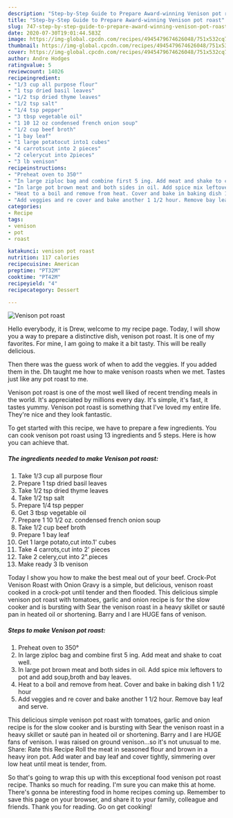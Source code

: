 ```yaml
---
description: "Step-by-Step Guide to Prepare Award-winning Venison pot roast"
title: "Step-by-Step Guide to Prepare Award-winning Venison pot roast"
slug: 747-step-by-step-guide-to-prepare-award-winning-venison-pot-roast
date: 2020-07-30T19:01:44.583Z
image: https://img-global.cpcdn.com/recipes/4945479674626048/751x532cq70/venison-pot-roast-recipe-main-photo.jpg
thumbnail: https://img-global.cpcdn.com/recipes/4945479674626048/751x532cq70/venison-pot-roast-recipe-main-photo.jpg
cover: https://img-global.cpcdn.com/recipes/4945479674626048/751x532cq70/venison-pot-roast-recipe-main-photo.jpg
author: Andre Hodges
ratingvalue: 5
reviewcount: 14026
recipeingredient:
- "1/3 cup all purpose flour"
- "1 tsp dried basil leaves"
- "1/2 tsp dried thyme leaves"
- "1/2 tsp salt"
- "1/4 tsp pepper"
- "3 tbsp vegetable oil"
- "1 10 12 oz condensed french onion soup"
- "1/2 cup beef broth"
- "1 bay leaf"
- "1 large potatocut into1 cubes"
- "4 carrotscut into 2 pieces"
- "2 celerycut into 2pieces"
- "3 lb venison"
recipeinstructions:
- "Preheat oven to 350°"
- "In large ziploc bag and combine first 5 ing. Add meat and shake to coat well."
- "In large pot brown meat and both sides in oil. Add spice mix leftovers to pot and add soup,broth and bay leaves."
- "Heat to a boil and remove from heat. Cover and bake in baking dish 1 1/2 hour"
- "Add veggies and re cover and bake another 1 1/2 hour. Remove bay leaf and serve."
categories:
- Recipe
tags:
- venison
- pot
- roast

katakunci: venison pot roast 
nutrition: 117 calories
recipecuisine: American
preptime: "PT32M"
cooktime: "PT42M"
recipeyield: "4"
recipecategory: Dessert

---
```



![Venison pot roast](https://img-global.cpcdn.com/recipes/4945479674626048/751x532cq70/venison-pot-roast-recipe-main-photo.jpg)

Hello everybody, it is Drew, welcome to my recipe page. Today, I will show you a way to prepare a distinctive dish, venison pot roast. It is one of my favorites. For mine, I am going to make it a bit tasty. This will be really delicious.

Then there was the guess work of when to add the veggies. If you added them in the. Dh taught me how to make venison roasts when we met. Tastes just like any pot roast to me.

Venison pot roast is one of the most well liked of recent trending meals in the world. It's appreciated by millions every day. It's simple, it's fast, it tastes yummy. Venison pot roast is something that I've loved my entire life. They're nice and they look fantastic.


To get started with this recipe, we have to prepare a few ingredients. You can cook venison pot roast using 13 ingredients and 5 steps. Here is how you can achieve that.

<!--inarticleads1-->

##### The ingredients needed to make Venison pot roast:

1. Take 1/3 cup all purpose flour
1. Prepare 1 tsp dried basil leaves
1. Take 1/2 tsp dried thyme leaves
1. Take 1/2 tsp salt
1. Prepare 1/4 tsp pepper
1. Get 3 tbsp vegetable oil
1. Prepare 1 10 1/2 oz. condensed french onion soup
1. Take 1/2 cup beef broth
1. Prepare 1 bay leaf
1. Get 1 large potato,cut into.1&#39; cubes
1. Take 4 carrots,cut into 2&#39; pieces
1. Take 2 celery,cut into 2&#34;.pieces
1. Make ready 3 lb venison


Today I show you how to make the best meal out of your beef. Crock-Pot Venison Roast with Onion Gravy is a simple, but delicious, venison roast cooked in a crock-pot until tender and then flooded. This delicious simple venison pot roast with tomatoes, garlic and onion recipe is for the slow cooker and is bursting with Sear the venison roast in a heavy skillet or sauté pan in heated oil or shortening. Barry and I are HUGE fans of venison. 

<!--inarticleads2-->

##### Steps to make Venison pot roast:

1. Preheat oven to 350°
1. In large ziploc bag and combine first 5 ing. Add meat and shake to coat well.
1. In large pot brown meat and both sides in oil. Add spice mix leftovers to pot and add soup,broth and bay leaves.
1. Heat to a boil and remove from heat. Cover and bake in baking dish 1 1/2 hour
1. Add veggies and re cover and bake another 1 1/2 hour. Remove bay leaf and serve.


This delicious simple venison pot roast with tomatoes, garlic and onion recipe is for the slow cooker and is bursting with Sear the venison roast in a heavy skillet or sauté pan in heated oil or shortening. Barry and I are HUGE fans of venison. I was raised on ground venison…so it&#39;s not unusual to me. Share: Rate this Recipe Roll the meat in seasoned flour and brown in a heavy iron pot. Add water and bay leaf and cover tightly, simmering over low heat until meat is tender, from. 

So that's going to wrap this up with this exceptional food venison pot roast recipe. Thanks so much for reading. I'm sure you can make this at home. There's gonna be interesting food in home recipes coming up. Remember to save this page on your browser, and share it to your family, colleague and friends. Thank you for reading. Go on get cooking!
